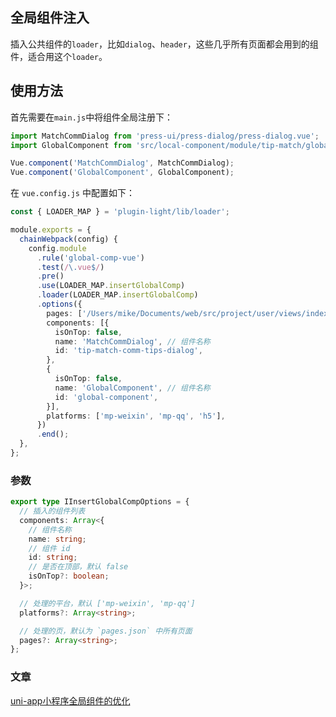 ## 全局组件注入

插入公共组件的`loader`，比如`dialog`、`header`，这些几乎所有页面都会用到的组件，适合用这个`loader`。


## 使用方法

首先需要在`main.js`中将组件全局注册下：


```ts
import MatchCommDialog from 'press-ui/press-dialog/press-dialog.vue';
import GlobalComponent from 'src/local-component/module/tip-match/global-component/index-mp.vue';

Vue.component('MatchCommDialog', MatchCommDialog);
Vue.component('GlobalComponent', GlobalComponent);
```

在 `vue.config.js` 中配置如下：

```ts
const { LOADER_MAP } = 'plugin-light/lib/loader';

module.exports = {
  chainWebpack(config) {
    config.module
      .rule('global-comp-vue')
      .test(/\.vue$/)
      .pre()
      .use(LOADER_MAP.insertGlobalComp)
      .loader(LOADER_MAP.insertGlobalComp)
      .options({
        pages: ['/Users/mike/Documents/web/src/project/user/views/index/index-home.vue'],
        components: [{
          isOnTop: false,
          name: 'MatchCommDialog', // 组件名称
          id: 'tip-match-comm-tips-dialog',
        },
        {
          isOnTop: false,
          name: 'GlobalComponent', // 组件名称
          id: 'global-component',
        }],
        platforms: ['mp-weixin', 'mp-qq', 'h5'],
      })
      .end();
  },
};
```

### 参数

```ts
export type IInsertGlobalCompOptions = {
  // 插入的组件列表
  components: Array<{
    // 组件名称
    name: string;
    // 组件 id
    id: string;
    // 是否在顶部，默认 false
    isOnTop?: boolean;
  }>;

  // 处理的平台，默认 ['mp-weixin', 'mp-qq']
  platforms?: Array<string>;

  // 处理的页，默认为 `pages.json` 中所有页面
  pages?: Array<string>;
};
```

### 文章

[uni-app小程序全局组件的优化](https://juejin.cn/post/7130582926655225887)

